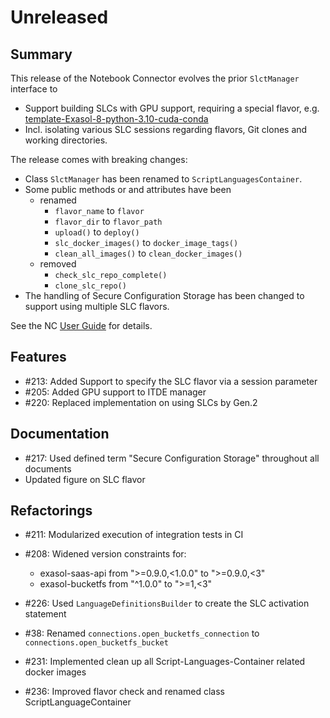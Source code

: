 # Unreleased

## Summary

This release of the Notebook Connector evolves the prior `SlctManager` interface to
* Support building SLCs with GPU support, requiring a special flavor, e.g. [template-Exasol-8-python-3.10-cuda-conda](https://github.com/exasol/script-languages/tree/master/flavors/template-Exasol-8-python-3.10-cuda-conda)
* Incl. isolating various SLC sessions regarding flavors, Git clones and working directories.

The release comes with breaking changes:
* Class `SlctManager` has been renamed to `ScriptLanguagesContainer`.
* Some public methods or and attributes have been
  * renamed
    * `flavor_name` to `flavor`
    * `flavor_dir` to `flavor_path`
    * `upload()` to `deploy()`
    * `slc_docker_images()` to `docker_image_tags()`
    * `clean_all_images()` to `clean_docker_images()`
  * removed
    * `check_slc_repo_complete()`
    * `clone_slc_repo()`
* The handling of Secure Configuration Storage has been changed to support using multiple SLC flavors.

See the NC [User Guide](../user_guide/user-guide.md) for details.

## Features

* #213: Added Support to specify the SLC flavor via a session parameter
* #205: Added GPU support to ITDE manager
* #220: Replaced implementation on using SLCs by Gen.2

## Documentation

* #217: Used defined term "Secure Configuration Storage" throughout all documents
* Updated figure on SLC flavor

## Refactorings

* #211: Modularized execution of integration tests in CI
* #208: Widened version constraints for:
   * exasol-saas-api from ">=0.9.0,<1.0.0" to ">=0.9.0,<3"
   * exasol-bucketfs from "^1.0.0" to ">=1,<3"
* #226: Used `LanguageDefinitionsBuilder` to create the SLC activation statement
* #38: Renamed `connections.open_bucketfs_connection` to `connections.open_bucketfs_bucket`
* #231: Implemented clean up all Script-Languages-Container related docker images 

* #236: Improved flavor check and renamed class ScriptLanguageContainer 
